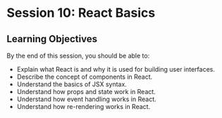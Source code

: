 # Session 10: React Basics

## Learning Objectives

By the end of this session, you should be able to:

- Explain what React is and why it is used for building user interfaces.
- Describe the concept of components in React.
- Understand the basics of JSX syntax.
- Understand how props and state work in React.
- Understand how event handling works in React.
- Understand how re-rendering works in React.
